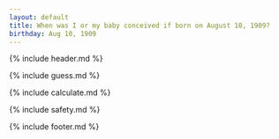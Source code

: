 ```yaml
---
layout: default
title: When was I or my baby conceived if born on August 10, 1909?
birthday: Aug 10, 1909
---
```


{% include header.md %}

{% include guess.md %}

{% include calculate.md %}

{% include safety.md %}

{% include footer.md %}




